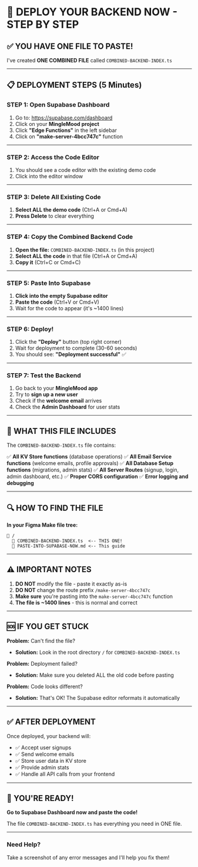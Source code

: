 # 🚀 DEPLOY YOUR BACKEND NOW - STEP BY STEP

## ✅ YOU HAVE ONE FILE TO PASTE!

I've created **ONE COMBINED FILE** called `COMBINED-BACKEND-INDEX.ts`

---

## 📋 **DEPLOYMENT STEPS (5 Minutes)**

### **STEP 1: Open Supabase Dashboard**
1. Go to: https://supabase.com/dashboard
2. Click on your **MingleMood project**
3. Click **"Edge Functions"** in the left sidebar
4. Click on **"make-server-4bcc747c"** function

---

### **STEP 2: Access the Code Editor**
1. You should see a code editor with the existing demo code
2. Click into the editor window

---

### **STEP 3: Delete All Existing Code**
1. **Select ALL the demo code** (Ctrl+A or Cmd+A)
2. **Press Delete** to clear everything

---

### **STEP 4: Copy the Combined Backend Code**
1. **Open the file:** `COMBINED-BACKEND-INDEX.ts` (in this project)
2. **Select ALL the code** in that file (Ctrl+A or Cmd+A)
3. **Copy it** (Ctrl+C or Cmd+C)

---

### **STEP 5: Paste Into Supabase**
1. **Click into the empty Supabase editor**
2. **Paste the code** (Ctrl+V or Cmd+V)
3. Wait for the code to appear (it's ~1400 lines)

---

### **STEP 6: Deploy!**
1. Click the **"Deploy"** button (top right corner)
2. Wait for deployment to complete (30-60 seconds)
3. You should see: **"Deployment successful"** ✅

---

### **STEP 7: Test the Backend**
1. Go back to your **MingleMood app**
2. Try to **sign up a new user**
3. Check if the **welcome email** arrives
4. Check the **Admin Dashboard** for user stats

---

## 🎯 **WHAT THIS FILE INCLUDES**

The `COMBINED-BACKEND-INDEX.ts` file contains:

✅ **All KV Store functions** (database operations)
✅ **All Email Service functions** (welcome emails, profile approvals)
✅ **All Database Setup functions** (migrations, admin stats)
✅ **All Server Routes** (signup, login, admin dashboard, etc.)
✅ **Proper CORS configuration**
✅ **Error logging and debugging**

---

## 🔍 **HOW TO FIND THE FILE**

**In your Figma Make file tree:**
```
📁 /
  📄 COMBINED-BACKEND-INDEX.ts  <-- THIS ONE!
  📄 PASTE-INTO-SUPABASE-NOW.md <-- This guide
```

---

## ⚠️ **IMPORTANT NOTES**

1. **DO NOT** modify the file - paste it exactly as-is
2. **DO NOT** change the route prefix `/make-server-4bcc747c`
3. **Make sure** you're pasting into the `make-server-4bcc747c` function
4. **The file is ~1400 lines** - this is normal and correct

---

## 🆘 **IF YOU GET STUCK**

**Problem:** Can't find the file?
- **Solution:** Look in the root directory `/` for `COMBINED-BACKEND-INDEX.ts`

**Problem:** Deployment failed?
- **Solution:** Make sure you deleted ALL the old code before pasting

**Problem:** Code looks different?
- **Solution:** That's OK! The Supabase editor reformats it automatically

---

## ✅ **AFTER DEPLOYMENT**

Once deployed, your backend will:
- ✅ Accept user signups
- ✅ Send welcome emails
- ✅ Store user data in KV store
- ✅ Provide admin stats
- ✅ Handle all API calls from your frontend

---

## 🎉 **YOU'RE READY!**

**Go to Supabase Dashboard now and paste the code!**

The file `COMBINED-BACKEND-INDEX.ts` has everything you need in ONE file.

---

### **Need Help?**
Take a screenshot of any error messages and I'll help you fix them!

